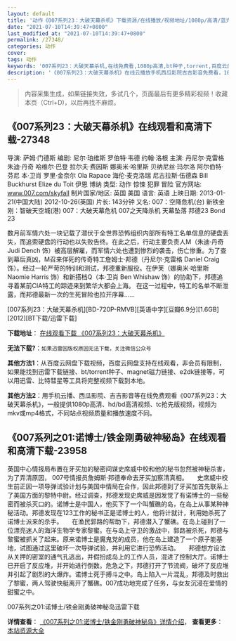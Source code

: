 ```yaml
---
layout: default
title: '动作《007系列23：大破天幕杀机》下载资源/在线播放/视频地址/1080p/高清/蓝光'
date: "2021-07-10T14:39:47+0800"
last_modified_at: "2021-07-10T14:39:47+0800"
permalink: /27348/
categories: 动作
cover:
tags: 动作
keywords: '007系列23：大破天幕杀机,在线免费看,1080p高清,bt种子,torrent,百度云盘,magnet,磁力链,迅雷下载资源'
description: '《007系列23：大破天幕杀机》在线云播放手机西瓜影院吉吉影音免费看，1080p高清bd/hd未删减完整版和tc抢先枪版，mkv/mp4格式，附带bt/torrent种子、magnet/磁力链、百度云盘、网盘资源迅雷下载链接'
---
```


>内容采集生成，如果链接失效，多试几个，页面最后有更多精彩视频！收藏本页（Ctrl+D)，以后再找不麻烦。


## 《007系列23：大破天幕杀机》在线观看和高清下载-27348

导演: 萨姆·门德斯 编剧: 尼尔·珀维斯 罗伯特·韦德 约翰·洛根 主演: 丹尼尔·克雷格 朱迪·丹奇 哈维尔·巴登 拉尔夫·费因斯 娜奥米·哈里斯 贝纳尼丝·玛尔洛 阿尔伯特·芬尼 本·卫肖 罗里·金奈尔 Ola Rapace 海伦·麦克洛瑞 尼古拉斯·伍德森 Bill Buckhurst Elize du Toit 伊恩 博纳 类型: 动作 惊悚 犯罪 冒险 官方网站: www.007.com/skyfall 制片国家/地区: 英国 美国 语言: 英语 上映日期: 2013-01-21(中国大陆) 2012-10-26(英国) 片长: 143分钟 又名: 007：空降危机(台) 新铁金刚：智破天空城(港) 007：大破天幕危机 007之天降杀机 天幕坠落 邦德23 Bond 23

数月前军情六处一块记载了潜伏于全世界恐怖组织内部所有特工名单信息的硬盘丢失，而追索硬盘的行动也以失败告终。在此之后，行动主要负责人M（朱迪·丹奇 Judi Dench 饰）被高层解雇，而军情六处也遭到惨烈的袭击，伤亡惨重。为了查到幕后真凶，M召来佯死的传奇特工詹姆士·邦德（丹尼尔·克雷格 Daniel Craig 饰）。经过一轮严苛的特训和测试，邦德重新服役。在伊芙（娜奥米·哈里斯 Naomie Harris 饰）和新搭档Q（本·卫肖 Ben Whishaw 饰）的协助下，邦德追寻着某前CIA特工的踪迹来到繁华大都会上海。 在这一过程中，特工的名单不断泄露，而邦德最新一次的生死冒险也拉开序幕……


[007系列23：大破天幕杀机][BD-720P-RMVB][英语中字][豆瓣6.9分][1.6GB][2012][BT下载/迅雷下载]

**下载地址**： [在线观看下载 《007系列23：大破天幕杀机》](https://www.btdx8.com/torrent/skyfall_2012.html) 


**无法下载?**：`如果迅雷因版权原因无法下载，关注微信公众号 `

**其他方法1**：从百度云网盘下载视频，百度云网盘支持在线观看，非会员有限制，如果能找到迅雷下载链接、bt/torrent种子、magnet磁力链接、e2dk链接等，可以用迅雷、比特彗星等工具将完整视频下载到本地。

**其他方法2**：用手机云播、西瓜影院、吉吉影音等在线免费观看《007系列23：大破天幕杀机》，一般提供1080p高清、hd/bd高清视频、tc抢先版视频，视频为mkv或mp4格式，不同站点视频质量和播放速度不同。


## 《007系列之01:诺博士/铁金刚勇破神秘岛》在线观看和高清下载-23958

英国中心情报局布置在牙买加的秘密间谋史席威中校和他的秘书忽然被神秘杀害，为了弄清原因， 007号情报员詹姆斯&middot;邦德奉命去牙买加察清真相。　　史席威中校生前正因一项导弹试验计划与美国中情局在合作，因此邦德到了牙买加首先联系上了美国方面的黎特中尉。经过调查，邦德发现史席威是因发觉了有诺博士的一些秘密而被杀灭口的。诺博士是中国人，他买下了一个叫蟹礁的岛，在岛上从事某种神秘活动。邦德发现在123工作的秘书正是诺博士的人，他将计就计，利用她杀死了诺博士派来的杀手。　　在渔民郭路的帮助下，邦德潜入了蟹礁。在岛上碰到了一位漂亮迷人的海洋生物学专家黎蜜。在与岛上守卫的激战中，郭路被杀死，邦德与黎蜜被抓关了起来。原来诺博士是魔鬼党的成员，他在岛上建造了一个原子能基地，试图通过这里破坏一次导弹试验，并利用它进行恐怖活动。　　邦德想方设法从关押的密室的通气孔逃出，并假扮成岛上的工作人员，混进了控制大厅。诺博士已开启了反应堆，并开始进行倒数。危急之下，邦德打开了节流阀，破坏了反应堆并引起了剧烈的大爆炸。诺博士死于搏斗之中。岛上陷入一片混乱，邦德及时救出了黎蜜，两人驾驶快艇离开了蟹礁。007成功地完成了任务，与女友沉浸在爱情的甜蜜之中。


007系列之01:诺博士/铁金刚勇破神秘岛迅雷下载

**详情查看**： [《007系列之01:诺博士/铁金刚勇破神秘岛》详情介绍](/movie/23958/)， **查看更多**：[本站资源大全](/movie/t/all/)

